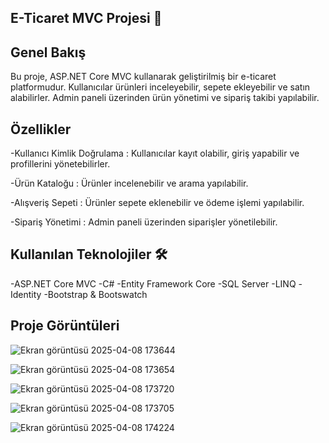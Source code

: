 ## E-Ticaret MVC Projesi 🛒

## Genel Bakış 

Bu proje, ASP.NET Core MVC kullanarak geliştirilmiş bir e-ticaret platformudur. Kullanıcılar ürünleri inceleyebilir, sepete ekleyebilir ve satın alabilirler. Admin paneli üzerinden ürün yönetimi ve sipariş takibi yapılabilir.

## Özellikler 

-Kullanıcı Kimlik Doğrulama : Kullanıcılar kayıt olabilir, giriş yapabilir ve profillerini yönetebilirler.

-Ürün Kataloğu : Ürünler incelenebilir ve arama yapılabilir.

-Alışveriş Sepeti : Ürünler sepete eklenebilir ve ödeme işlemi yapılabilir.

-Sipariş Yönetimi : Admin paneli üzerinden siparişler yönetilebilir.

## Kullanılan Teknolojiler 🛠️

-ASP.NET Core MVC
-C#
-Entity Framework Core
-SQL Server
-LINQ
-Identity
-Bootstrap & Bootswatch

## Proje Görüntüleri

![Ekran görüntüsü 2025-04-08 173644](https://github.com/user-attachments/assets/ca9b6030-b0ed-4805-b06a-6351f48e5b8a)

![Ekran görüntüsü 2025-04-08 173654](https://github.com/user-attachments/assets/c6a11138-f250-4e7d-8ab8-951e836e07cd)

![Ekran görüntüsü 2025-04-08 173720](https://github.com/user-attachments/assets/d3b14407-503f-450d-8aa6-4dc0eee829e3)

![Ekran görüntüsü 2025-04-08 173705](https://github.com/user-attachments/assets/16cf2b3f-1b7c-43cf-a0cb-76623a7d6a2b)

![Ekran görüntüsü 2025-04-08 174224](https://github.com/user-attachments/assets/0baf89b9-7cd2-496b-8225-2335e41fd889)
